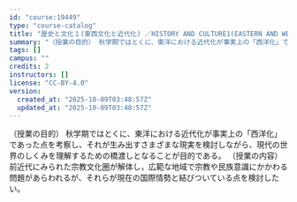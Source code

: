 ```yaml
---
id: "course:19449"
type: "course-catalog"
title: "歴史と文化１(東西文化と近代化) ／HISTORY AND CULTURE1(EASTERN AND WESTERN CULTURES AND MODERNIZATION)"
summary: "（授業の目的） 秋学期ではとくに、東洋における近代化が事実上の「西洋化」であった点を考察し、それが生み出すさまざまな現実を検討しながら、現代の世界のしくみを理解するための橋渡しとなることが目的である。 （授業の内容） 前近代にみられた宗教文…"
tags: []
campus: ""
credits: 2
instructors: []
license: "CC-BY-4.0"
version:
  created_at: "2025-10-09T03:48:57Z"
  updated_at: "2025-10-09T03:48:57Z"
---
```

（授業の目的） 秋学期ではとくに、東洋における近代化が事実上の「西洋化」であった点を考察し、それが生み出すさまざまな現実を検討しながら、現代の世界のしくみを理解するための橋渡しとなることが目的である。 （授業の内容） 前近代にみられた宗教文化圏が解体し，広範な地域で宗教や民族意識にかかわる問題があらわれるが、それらが現在の国際情勢と結びついている点を検討したい。
